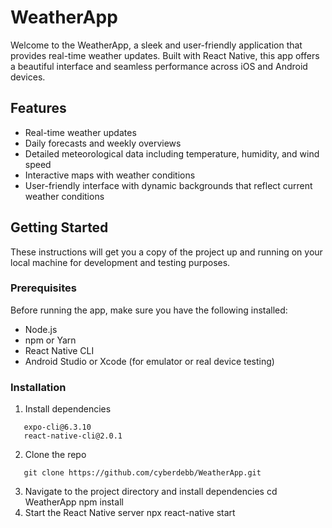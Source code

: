 # WeatherApp

Welcome to the WeatherApp, a sleek and user-friendly application that provides real-time weather updates. Built with React Native, this app offers a beautiful interface and seamless performance across iOS and Android devices.

## Features

- Real-time weather updates
- Daily forecasts and weekly overviews
- Detailed meteorological data including temperature, humidity, and wind speed
- Interactive maps with weather conditions
- User-friendly interface with dynamic backgrounds that reflect current weather conditions

## Getting Started

These instructions will get you a copy of the project up and running on your local machine for development and testing purposes.

### Prerequisites

Before running the app, make sure you have the following installed:
- Node.js
- npm or Yarn
- React Native CLI
- Android Studio or Xcode (for emulator or real device testing)

### Installation

1. Install dependencies
```
   expo-cli@6.3.10
   react-native-cli@2.0.1
```
2. Clone the repo
```
   git clone https://github.com/cyberdebb/WeatherApp.git
```
3. Navigate to the project directory and install dependencies
   cd WeatherApp
   npm install
4. Start the React Native server
   npx react-native start

